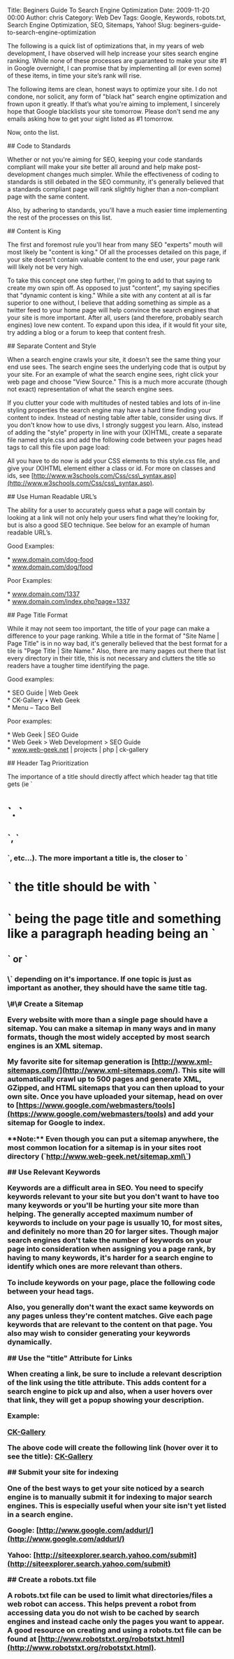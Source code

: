 Title: Beginers Guide To Search Engine Optimization
Date: 2009-11-20 00:00
Author: chris
Category: Web Dev
Tags: Google, Keywords, robots.txt, Search Engine Optimization, SEO, Sitemaps, Yahoo!
Slug: beginers-guide-to-search-engine-optimization

The following is a quick list of optimizations that, in my years of web
development, I have observed will help increase your sites search engine
ranking. While none of these processes are guaranteed to make your site
\#1 in Google overnight, I can promise that by implementing all (or even
some) of these items, in time your site’s rank will rise.

The following items are clean, honest ways to optimize your site. I do
not condone, nor solicit, any form of "black hat" search engine
optimization and frown upon it greatly. If that’s what you're aiming to
implement, I sincerely hope that Google blacklists your site tomorrow.
Please don't send me any emails asking how to get your sight listed as
\#1 tomorrow.

Now, onto the list.

<!--more-->

\#\# Code to Standards

Whether or not you're aiming for SEO, keeping your code standards
compliant will make your site better all around and help make
post-development changes much simpler. While the effectiveness of coding
to standards is still debated in the SEO community, it's generally
believed that a standards compliant page will rank slightly higher than
a non-compliant page with the same content.

Also, by adhering to standards, you'll have a much easier time
implementing the rest of the processes on this list.

\#\# Content is King

The first and foremost rule you'll hear from many SEO "experts" mouth
will most likely be "content is king." Of all the processes detailed on
this page, if your site doesn’t contain valuable content to the end
user, your page rank will likely not be very high.

To take this concept one step further, I'm going to add to that saying
to create my own spin off. As opposed to just "content", my saying
specifies that "dynamic content is king." While a site with any content
at all is far superior to one without, I believe that adding something
as simple as a twitter feed to your home page will help convince the
search engines that your site is more important. After all, users (and
therefore, probably search engines) love new content. To expand upon
this idea, if it would fit your site, try adding a blog or a forum to
keep that content fresh.

\#\# Separate Content and Style

When a search engine crawls your site, it doesn't see the same thing
your end use sees. The search engine sees the underlying code that is
output by your site. For an example of what the search engine sees,
right click your web page and choose "View Source." This is a much more
accurate (though not exact) representation of what the search engine
sees.

If you clutter your code with multitudes of nested tables and lots of
in-line styling properties the search engine may have a hard time
finding your content to index. Instead of nesting table after table,
consider using divs. If you don't know how to use divs, I strongly
suggest you learn. Also, instead of adding the "style" property in line
with your (X)HTML, create a separate file named style.css and add the
following code between your pages head tags to call this file upon page
load:

<link rel="stylesheet" href="style.css" type="text/css"></link>

All you have to do now is add your CSS elements to this style.css file,
and give your (X)HTML element either a class or id. For more on classes
and ids, see
[http://www.w3schools.com/Css/css\_syntax.asp](http://www.w3schools.com/Css/css\_syntax.asp).

\#\# Use Human Readable URL’s

The ability for a user to accurately guess what a page will contain by
looking at a link will not only help your users find what they’re
looking for, but is also a good SEO technique. See below for an example
of human readable URL’s.

Good Examples:

\* www.domain.com/dog-food  
\* www.domain.com/dog/food

Poor Examples:

\* www.domain.com/1337  
\* www.domain.com/index.php?page=1337

\#\# Page Title Format

While it may not seem too important, the title of your page can make a
difference to your page ranking. While a title in the format of "Site
Name | Page Title" is in no way bad, it's generally believed that the
best format for a tile is "Page Title | Site Name." Also, there are many
pages out there that list every directory in their title, this is not
necessary and clutters the title so readers have a tougher time
identifying the page.

Good examples:

\* SEO Guide | Web Geek  
\* CK-Gallery • Web Geek  
\* Menu – Taco Bell

Poor examples:

\* Web Geek | SEO Guide  
\* Web Geek \> Web Development \> SEO Guide  
\* www.web-geek.net | projects | php | ck-gallery

\#\# Header Tag Prioritization

The importance of a title should directly affect which header tag that
title gets (ie \`  

\`. \`  
=======

\`, \`  
-------

### \`, etc...). The more important a title is, the closer to \`  

\` the title should be with \`  
===============================

\` being the page title and something like a paragraph heading being an \`  
===========================================================================

\` or \`  
---------

<h3>
\` depending on it's importance. If one topic is just as important as
another, they should have the same title tag.

</p>
\#\# Create a Sitemap

Every website with more than a single page should have a sitemap. You
can make a sitemap in many ways and in many formats, though the most
widely accepted by most search engines is an XML sitemap.

My favorite site for sitemap generation is
[http://www.xml-sitemaps.com/](http://www.xml-sitemaps.com/). This site
will automatically crawl up to 500 pages and generate XML, GZipped, and
HTML sitemaps that you can then upload to your own site. Once you have
uploaded your sitemap, head on over to
[https://www.google.com/webmasters/tools](https://www.google.com/webmasters/tools)
and add your sitemap for Google to index.

\*\*Note:\*\* Even though you can put a sitemap anywhere, the most
common location for a sitemap is in your sites root directory
(\`http://www.web-geek.net/sitemap.xml\`)

\#\# Use Relevant Keywords

Keywords are a difficult area in SEO. You need to specify keywords
relevant to your site but you don't want to have too many keywords or
you'll be hurting your site more than helping. The generally accepted
maximum number of keywords to include on your page is usually 10, for
most sites, and definitely no more than 20 for larger sites. Though
major search engines don't take the number of keywords on your page into
consideration when assigning you a page rank, by having to many
keywords, it's harder for a search engine to identify which ones are
more relevant than others.

To include keywords on your page, place the following code between your
head tags.

<meta name="keywords" content="keyword 1, keyword 2, keyword 3"></meta>

Also, you generally don't want the exact same keywords on any pages
unless they're content matches. Give each page keywords that are
relevant to the content on that page. You also may wish to consider
generating your keywords dynamically.

\#\# Use the "title" Attribute for Links

When creating a link, be sure to include a relevant description of the
link using the title attribute. This adds content for a search engine to
pick up and also, when a user hovers over that link, they will get a
popup showing your description.

Example:

[CK-Gallery][]

The above code will create the following link (hover over it to see the
title): [CK-Gallery](http://www.web-geek.net/ck-gallery "Dynamic PHP
Photo Gallery")

\#\# Submit your site for indexing

One of the best ways to get your site noticed by a search engine is to
manually submit it for indexing to major search engines. This is
especially useful when your site isn't yet listed in a search engine.

Google: [http://www.google.com/addurl/](http://www.google.com/addurl/)

Yahoo:
[http://siteexplorer.search.yahoo.com/submit](http://siteexplorer.search.yahoo.com/submit)

\#\# Create a robots.txt file

A robots.txt file can be used to limit what directories/files a web
robot can access. This helps prevent a robot from accessing data you do
not wish to be cached by search engines and instead cache only the pages
you want to appear. A good resource on creating and using a robots.txt
file can be found at
[http://www.robotstxt.org/robotstxt.html](http://www.robotstxt.org/robotstxt.html).

  [CK-Gallery]: http://www.web-geek.net/ck-gallery
    "Dynamic PHP Photo Gallery"
